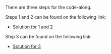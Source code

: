 There are three steps for the code-along.

Steps 1 and 2 can be found on the following link: 
- [Solution for 1 and 2](https://openprocessing.org/sketch/1592830) 

Step 3 can be found on the following link:
- [Solution for 3](https://www.codiva.io/p/d96f5e4b-5a43-492f-8dca-1337fd46f535)
